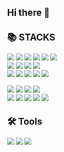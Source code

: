 ## Hi there 👋
<h2>📚 STACKS</h2>
        <div align=left>
          <img src="https://img.shields.io/badge/html5-E34F26?style=for-the-badge&logo=html5&logoColor=white">
          <img src="https://img.shields.io/badge/css-1572B6?style=for-the-badge&logo=css3&logoColor=white">
          <img src="https://img.shields.io/badge/javascript-F7DF1E?style=for-the-badge&logo=javascript&logoColor=black">
          <img src="https://img.shields.io/badge/jquery-0769AD?style=for-the-badge&logo=jquery&logoColor=white">
          <img src="https://img.shields.io/badge/bootstrap-7952B3?style=for-the-badge&logo=bootstrap&logoColor=white">
          <img src="https://img.shields.io/badge/react-61DAFB?style=for-the-badge&logo=react&logoColor=black">
          <br>
          <img src="https://img.shields.io/badge/java-007396?style=for-the-badge&logo=java&logoColor=white">
          <img src="https://img.shields.io/badge/python-3776AB?style=for-the-badge&logo=python&logoColor=white">
          <img src="https://img.shields.io/badge/node.js-339933?style=for-the-badge&logo=Node.js&logoColor=white">
          <img src="https://img.shields.io/badge/express-000000?style=for-the-badge&logo=express&logoColor=white">
          <br>
          <img src="https://img.shields.io/badge/oracle-F80000?style=for-the-badge&logo=oracle&logoColor=white">
          <img src="https://img.shields.io/badge/mysql-4479A1?style=for-the-badge&logo=mysql&logoColor=white">
          <img src="https://img.shields.io/badge/mariaDB-003545?style=for-the-badge&logo=mariaDB&logoColor=white">
          <img src="https://img.shields.io/badge/mongoDB-47A248?style=for-the-badge&logo=MongoDB&logoColor=white">
          <img src="https://img.shields.io/badge/firebase-FFCA28?style=for-the-badge&logo=firebase&logoColor=white">
          <br>
          <br>
          <img src="https://img.shields.io/badge/spring-6DB33F?style=for-the-badge&logo=spring&logoColor=white">
          <img src="https://img.shields.io/badge/django-092E20?style=for-the-badge&logo=django&logoColor=white">
          <img src="https://img.shields.io/badge/flask-000000?style=for-the-badge&logo=flask&logoColor=white">
          <img src="https://img.shields.io/badge/flutter-02569B?style=for-the-badge&logo=flutter&logoColor=white">
          <br>
          <img src="https://img.shields.io/badge/linux-FCC624?style=for-the-badge&logo=linux&logoColor=black">
          <img src="https://img.shields.io/badge/amazonaws-232F3E?style=for-the-badge&logo=amazonaws&logoColor=white">
          <img src="https://img.shields.io/badge/apache tomcat-F8DC75?style=for-the-badge&logo=apachetomcat&logoColor=white">
          <img src="https://img.shields.io/badge/Kubernetes-326CE5?style=for-the-badge&logo=Kubernetes&logoColor=white">
          <img src="https://img.shields.io/badge/docker-2496ED?style=for-the-badge&logo=docker&logoColor=white">
          <br>
<h2>🛠 Tools</h2>
          <img src="https://img.shields.io/badge/github-181717?style=for-the-badge&logo=github&logoColor=white">
          <img src="https://img.shields.io/badge/git-F05032?style=for-the-badge&logo=git&logoColor=white">
          <img src="https://img.shields.io/badge/jira-0052cc?style=for-the-badge&logo=jira&logoColor=white">
          <br>
        </div>
